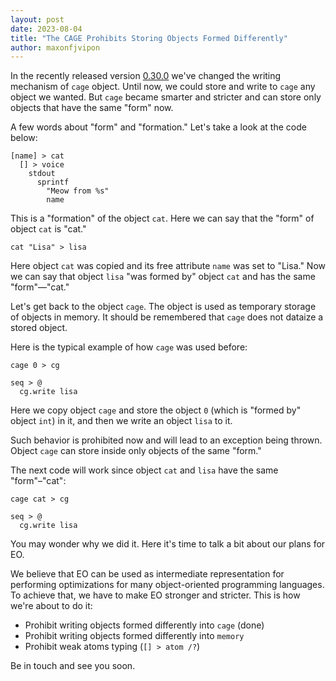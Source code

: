 ```yaml
---
layout: post
date: 2023-08-04
title: "The CAGE Prohibits Storing Objects Formed Differently"
author: maxonfjvipon
---
```


In the recently released version [0.30.0](https://github.com/objectionary/eo/releases/tag/0.30.0)
we've changed the writing mechanism of `cage` object. Until now, we could store and write to
`cage` any object we wanted. But `cage` became smarter and stricter and can store only objects
that have the same "form" now.

<!--more-->

A few words about "form" and "formation." Let's take a look at the code below:

```
[name] > cat
  [] > voice
    stdout
      sprintf
        "Meow from %s"
        name
```

This is a "formation" of the object `cat`. Here we can say that the "form" of object `cat` is "cat."

```
cat "Lisa" > lisa
```

Here object `cat` was copied and its free attribute `name` was set to "Lisa." Now we can say that
object `lisa` "was formed by" object `cat` and has the same "form"—"cat."

Let's get back to the object `cage`. The object is used as temporary storage of objects in memory.
It should be remembered that `cage` does not dataize a stored object.

Here is the typical example of how `cage` was used before:

```
cage 0 > cg

seq > @
  cg.write lisa
```

Here we copy object `cage` and store the object `0` (which is "formed by" object `int`) in it, and
then we write an object `lisa` to it.

Such behavior is prohibited now and will lead to an exception being thrown.
Object `cage` can store inside only objects of the same "form."

The next code will work since object `cat` and `lisa` have the same "form"–"cat":

```
cage cat > cg

seq > @
  cg.write lisa
```

You may wonder why we did it.
Here it's time to talk a bit about our plans for EO.

We believe that EO can be used as intermediate representation for performing optimizations for many
object-oriented programming languages.
To achieve that, we have to make EO stronger and stricter.
This is how we're about to do it:
- Prohibit writing objects formed differently into `cage` (done)
- Prohibit writing objects formed differently into `memory`
- Prohibit weak atoms typing (`[] > atom /?`)

Be in touch and see you soon.

